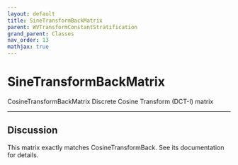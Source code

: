 ```yaml
---
layout: default
title: SineTransformBackMatrix
parent: WVTransformConstantStratification
grand_parent: Classes
nav_order: 13
mathjax: true
---
```


#  SineTransformBackMatrix

CosineTransformBackMatrix  Discrete Cosine Transform (DCT-I) matrix


---

## Discussion

  This matrix exactly matches CosineTransformBack. See its documentation
  for details.
